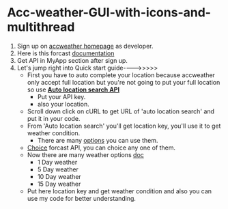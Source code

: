 # Acc-weather-GUI-with-icons-and-multithread
1. Sign up on [accweather homepage](https://developer.accuweather.com/apis) as developer.
2. Here is this forcast [documentation](https://developer.accuweather.com/accuweather-forecast-api/apis)
3. Get API in MyApp section after sign up.
4. Let's jump right into Quick start guide---->>>>>
   * First you have to auto complete your location because accweather only accept full location but you're not going to put your full location so use **[Auto location search API](https://developer.accuweather.com/accuweather-locations-api/apis/get/locations/v1/cities/autocomplete)**
     * Put your API key.
     * also your location.
   * Scroll down click on cURL to get URL of 'auto location search' and put it in your code.
   * From 'Auto location search' you'll get location key, you'll use it to get weather condition.
     * There are many [options](https://developer.accuweather.com/accuweather-locations-api/apis) you can use them.
   * [Choice](https://developer.accuweather.com/apis) forcast API, you can choice any one of them.
   * Now there are many weather options [doc](https://developer.accuweather.com/accuweather-forecast-api/apis)
     * 1 Day weather
     * 5 Day weather
     * 10 Day weather
     * 15 Day weather
   * Put here location key and get weather condition and also you can use my code for better understanding.

